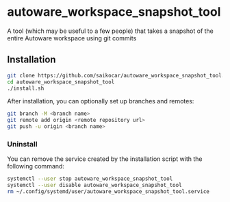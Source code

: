 # autoware_workspace_snapshot_tool

A tool (which may be useful to a few people) that takes a snapshot of the entire Autoware workspace using git commits

## Installation

```bash
git clone https://github.com/saikocar/autoware_workspace_snapshot_tool.git
cd autoware_workspace_snapshot_tool
./install.sh
```

After installation, you can optionally set up branches and remotes:

```bash
git branch -M <branch name>
git remote add origin <remote repository url>
git push -u origin <branch name>
```

### Uninstall

You can remove the service created by the installation script with the following command:

```bash
systemctl --user stop autoware_workspace_snapshot_tool
systemctl --user disable autoware_workspace_snapshot_tool
rm ~/.config/systemd/user/autoware_workspace_snapshot_tool.service
```
